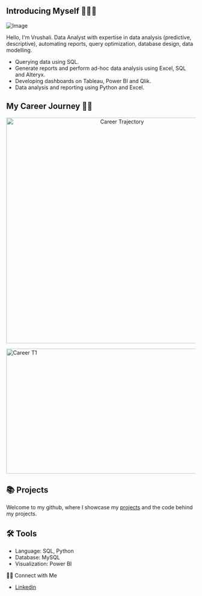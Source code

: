 ## Introducing Myself 🙋🏻‍♀️
![Image](https://github.com/user-attachments/assets/9c4e6939-0634-43a7-bfb7-e6d88e109ccb)

Hello, I'm Vrushali. Data Analyst with expertise in data analysis (predictive, descriptive), automating reports, query optimization, database design, data modelling.

 - Querying data using SQL.
 - Generate reports and perform ad-hoc data analysis using Excel, SQL and Alteryx. 
 - Developing dashboards on Tableau, Power BI and Qlik.
 - Data analysis and reporting using Python and Excel.

## My Career Journey 👩‍💻
<p align="center">
  <img src="https://https://github.com/user-attachments/assets/1a358a48-3edb-42d0-9b2d-49a48f136e23)" alt="Career Trajectory" width="600">
</p>


<img width="642" height="332" alt="Career T1" src="https://github.com/user-attachments/assets/1a358a48-3edb-42d0-9b2d-49a48f136e23" />

## 📚 Projects
Welcome to my github, where I showcase my [projects](https://github.com/vrushaliparate/Portfolio-Guide/blob/main/README.md) and the code behind my projects.

## 🛠️ Tools
 - Language: SQL, Python
 - Database: MySQL
 - Visualization: Power BI

👋🏻 Connect with Me
 - [Linkedin](https://www.linkedin.com/in/vrushaliparate)
